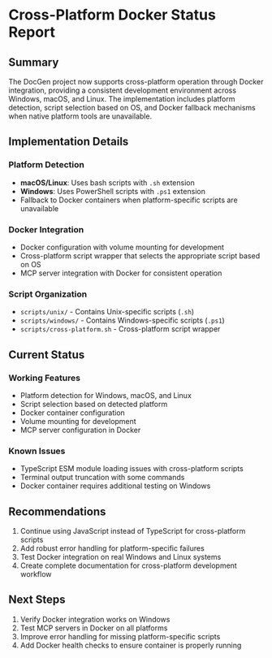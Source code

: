 # Cross-Platform Docker Status Report

## Summary

The DocGen project now supports cross-platform operation through Docker integration, providing a consistent development environment across Windows, macOS, and Linux. The implementation includes platform detection, script selection based on OS, and Docker fallback mechanisms when native platform tools are unavailable.

## Implementation Details

### Platform Detection

- **macOS/Linux**: Uses bash scripts with `.sh` extension
- **Windows**: Uses PowerShell scripts with `.ps1` extension
- Fallback to Docker containers when platform-specific scripts are unavailable

### Docker Integration

- Docker configuration with volume mounting for development
- Cross-platform script wrapper that selects the appropriate script based on OS
- MCP server integration with Docker for consistent operation

### Script Organization

- `scripts/unix/` - Contains Unix-specific scripts (`.sh`)
- `scripts/windows/` - Contains Windows-specific scripts (`.ps1`)
- `scripts/cross-platform.sh` - Cross-platform script wrapper

## Current Status

### Working Features

- Platform detection for Windows, macOS, and Linux
- Script selection based on detected platform
- Docker container configuration
- Volume mounting for development
- MCP server configuration in Docker

### Known Issues

- TypeScript ESM module loading issues with cross-platform scripts
- Terminal output truncation with some commands
- Docker container requires additional testing on Windows

## Recommendations

1. Continue using JavaScript instead of TypeScript for cross-platform scripts
2. Add robust error handling for platform-specific failures
3. Test Docker integration on real Windows and Linux systems
4. Create complete documentation for cross-platform development workflow

## Next Steps

1. Verify Docker integration works on Windows
2. Test MCP servers in Docker on all platforms
3. Improve error handling for missing platform-specific scripts
4. Add Docker health checks to ensure container is properly running